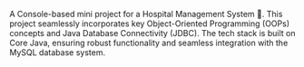  A Console-based mini project for a Hospital Management System 🏥. This project seamlessly incorporates key Object-Oriented Programming (OOPs) concepts and Java Database Connectivity (JDBC). The tech stack is built on Core Java, ensuring robust functionality and seamless integration with the MySQL database system. 
